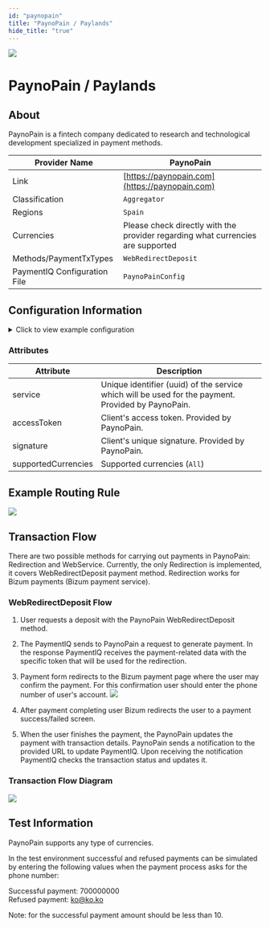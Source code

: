 ```yaml
--- 
id: "paynopain" 
title: "PaynoPain / Paylands"
hide_title: "true"
---
```

 
![](/img/providers/logos/paynopain.png)

# PaynoPain / Paylands

## About
PaynoPain is a fintech company dedicated to research and technological development specialized in payment methods.

| Provider Name                | PaynoPain                                                                       |
|------------------------------|---------------------------------------------------------------------------------|
| Link                         | [https://paynopain.com](https://paynopain.com)                                  |
| Classification               | `Aggregator`                                                                    |
| Regions                      | `Spain`                                                                         |
| Currencies                   | Please check directly with the provider regarding what currencies are supported |
| Methods/PaymentTxTypes       | `WebRedirectDeposit`                                                            |
| PaymentIQ Configuration File | `PaynoPainConfig`                                                               |

## Configuration Information

<details>
<summary>Click to view example configuration</summary>
<br/>

```xml
<com.devcode.paymentiq.integration.paynopain.PaynoPainConfig>
  <enabled>true</enabled>
  <accounts>
    <entry>
      <string>default</string>
      <account>
        <accessToken>?????</accessToken>
        <service>?????</service>
        <signature>?????</signature>
        <supportedCurrencies>EUR</supportedCurrencies>
      </account>
    </entry>
  </accounts>
</com.devcode.paymentiq.integration.paynopain.PaynoPainConfig>
```

</details>

### Attributes

| Attribute           | Description                                                                                        |
|---------------------|----------------------------------------------------------------------------------------------------|
| service             | Unique identifier (uuid) of the service which will be used for the payment. Provided by PaynoPain. |                   |
| accessToken         | Client's access token. Provided by PaynoPain.                                                      |
| signature           | Client's unique signature. Provided by PaynoPain.                                                  |
| supportedCurrencies | Supported currencies (`All`)                                                                       |

## Example Routing Rule

![](/img/providers/routing/paynopain.png)

## Transaction Flow

There are two possible methods for carrying out payments in PaynoPain: Redirection and WebService. 
Currently, the only Redirection is implemented, it covers WebRedirectDeposit payment method. 
Redirection works for Bizum payments (Bizum payment service).

### WebRedirectDeposit Flow
1. User requests a deposit with the PaynoPain WebRedirectDeposit method.
   
2. The PaymentIQ sends to PaynoPain a request to generate payment. In the response PaymentIQ receives the payment-related data with the specific token that will be used for the redirection.
   
3. Payment form redirects to the Bizum payment page where the user may confirm the payment. For this confirmation user should enter the phone number of user's account.
   ![](/img/providers/pnp_deposit_redirection.png)
   
4. After payment completing user Bizum  redirects the user to a payment success/failed screen.

5. When the user finishes the payment, the PaynoPain updates the payment with transaction details. PaynoPain sends a notification to the provided URL to update PaymentIQ. Upon receiving the notification PaymentIQ checks the transaction status and updates it. <br/>

###  Transaction Flow Diagram
![](/img/providers/paynopain_transaction_flow.png)

## Test Information

PaynoPain supports any type of currencies.

In the test environment successful and refused payments can be simulated by entering the following values 
when the payment process asks for the phone number:

Successful payment: 700000000 <br/>
Refused payment: ko@ko.ko <br/>

Note: for the successful payment amount should be less than 10. <br/>
